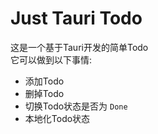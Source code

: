 # Just Tauri Todo

这是一个基于Tauri开发的简单Todo  
它可以做到以下事情:
- 添加Todo
- 删掉Todo
- 切换Todo状态是否为 `Done`
- 本地化Todo状态




